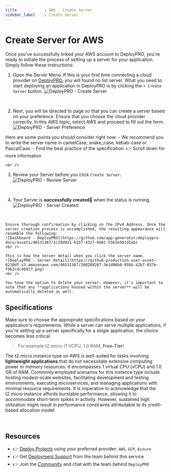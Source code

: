 ```yaml
---
title            : AWS - Create Server
sidebar_label    : Create Server
---
```


# Create Server for AWS

Once you've successfully linked your AWS account to DeployPRO, you're ready to initiate the process of setting up a server for your application. Simply follow these instructions:

1. Open the Server Menu. If this is your first time connecting a cloud provider on [DeployPRO](https://deploypro.dev/), you will found no list server. What you need to start deploying an application in DeployPRO is by clicking the `+ Create Server` button.
  ![DeployPRO - Create Server](https://github.com/app-generator/deploypro-docs/assets/46531367/34abb087-e6b6-41c5-8e60-73a1d3e0d895)
  <br />

2. Next, you will be directed to page so that you can create a server based on your preference. Ensure that you choose the cloud provider correctly. In this AWS topic, select AWS and proceed to fill out the form.
  ![DeployPRO - Server Preference](https://github.com/app-generator/deploypro-docs/assets/46531367/49821d58-3c43-4e1e-9411-293b936e9f41)

  Here are some points you should consider right now:
    - We recommend you to write the server name in camelCase, snake_case, kebab-case or PascalCase.
    - Find the best practice of the specification. 👉 Scroll down for more information

    <br />

3. Review your Server before you click `Create Server`.
  ![DeployPRO - Review Server](https://github.com/app-generator/deploypro-docs/assets/46531367/077275b3-9ed8-476a-8efd-21e58b5b40af)
  <br />

4. Your Server is **successfully created🙌** when the status is running.
  ![DeployPRO - Server Created](https://github.com/app-generator/deploypro-docs/assets/46531367/74b807c5-9a46-4c2b-8639-210550998025)
  <br />

    Ensure thorough confirmation by clicking on the IPv4 Address. Once the server creation process is accomplished, the resulting appearance will resemble the following:
    ![Dashboard - DeployPRO](https://github.com/app-generator/deploypro-docs/assets/46531367/1c29d921-b157-4327-8461-5363e501d1eb)
    <br />

    This is how the server detail when you click the server name.
    ![DeployPRO - Server Detail](https://github-production-user-asset-6210df.s3.amazonaws.com/46531367/260289267-3e1d06b0-95bb-42b7-837e-f9b2cdc46927.png)
    <br />

    You have the option to delete your server. However, it's important to note that any **applications housed within the server** will be automatically deleted as well.

## Specifications
Make sure to choose the appropriate specifications based on your application's requirements. While a server can serve multiple applications, if you're setting up a server specifically for a single application, the choice becomes less critical.

> For example t2.micro (1 VCPU, 1.0 RAM, **Free-Tier**)

The t2.micro instance type on AWS is well-suited for tasks involving **lightweight applications** that do not necessitate extensive computing power or memory resources. It encompasses 1 virtual CPU (vCPU) and 1.0 GB of RAM. Commonly employed scenarios for this instance type include hosting modest-scale websites, facilitating development and testing environments, executing microservices, and managing applications with minimal resource requirements. It is imperative to acknowledge that the t2.micro instance affords burstable performance, allowing it to accommodate short-term spikes in activity. However, sustained high utilization might result in performance constraints attributable to its credit-based allocation model.

<br />

## Resources

- 👉 [Deploy Projects](https://deploypro.dev/) using your preferred provider: `AWS`, `GCP`, `Azzure`
- 👉 Get [Deployment Support](https://deploypro.dev/support/) from the team behind this service
- 👉 Join the [Community](https://discord.gg/qQhjQZhnur) and chat with the team behind `DeployPRO`
